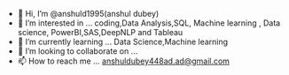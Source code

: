 - 👋 Hi, I’m @anshuld1995(anshul dubey)
- 👀 I’m interested in ... coding,Data Analysis,SQL, Machine learning , Data science, PowerBI,SAS,DeepNLP and Tableau
- 🌱 I’m currently learning ... Data Science,Machine learning 
- 💞️ I’m looking to collaborate on ...
- 📫 How to reach me ... anshuldubey448ad.ad@gmail.com

<!---
anshuld1995/anshuld1995 is a ✨ special ✨ repository because its `README.md` (this file) appears on your GitHub profile.
You can click the Preview link to take a look at your changes.
--->
